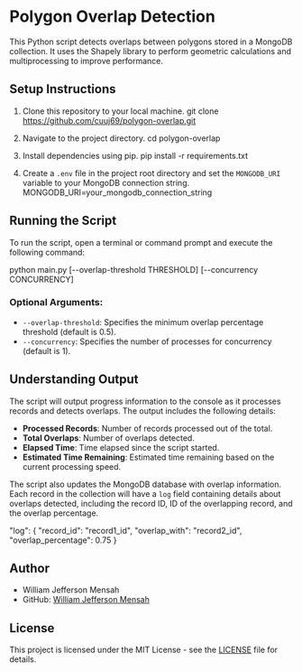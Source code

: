# Polygon Overlap Detection

This Python script detects overlaps between polygons stored in a MongoDB collection. It uses the Shapely library to perform geometric calculations and multiprocessing to improve performance.

## Setup Instructions

1. Clone this repository to your local machine.
git clone https://github.com/cuuj69/polygon-overlap.git

2. Navigate to the project directory.
cd polygon-overlap

3. Install dependencies using pip.
pip install -r requirements.txt

4. Create a `.env` file in the project root directory and set the `MONGODB_URI` variable to your MongoDB connection string.
MONGODB_URI=your_mongodb_connection_string


## Running the Script

To run the script, open a terminal or command prompt and execute the following command:

python main.py [--overlap-threshold THRESHOLD] [--concurrency CONCURRENCY]


### Optional Arguments:

- `--overlap-threshold`: Specifies the minimum overlap percentage threshold (default is 0.5).
- `--concurrency`: Specifies the number of processes for concurrency (default is 1).

## Understanding Output

The script will output progress information to the console as it processes records and detects overlaps. The output includes the following details:

- **Processed Records**: Number of records processed out of the total.
- **Total Overlaps**: Number of overlaps detected.
- **Elapsed Time**: Time elapsed since the script started.
- **Estimated Time Remaining**: Estimated time remaining based on the current processing speed.

The script also updates the MongoDB database with overlap information. Each record in the collection will have a `log` field containing details about overlaps detected, including the record ID, ID of the overlapping record, and the overlap percentage.

"log": {
"record_id": "record1_id",
"overlap_with": "record2_id",
"overlap_percentage": 0.75
}

## Author

- William Jefferson Mensah
- GitHub: [William Jefferson Mensah](https://github.com/cuuj69)


## License
This project is licensed under the MIT License - see the [LICENSE](LICENSE) file for details.